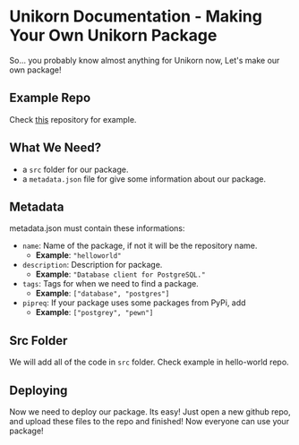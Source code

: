 # Unikorn Documentation - Making Your Own Unikorn Package
So... you probably know almost anything for Unikorn now, Let's make our own package!

## Example Repo
Check [this](https://github.com/5elenay/unikorn-hello-world) repository for example.

## What We Need?
- a `src` folder for our package.
- a `metadata.json` file for give some information about our package.

## Metadata
metadata.json must contain these informations:
- `name`: Name of the package, if not it will be the repository name.
    - **Example**: `"helloworld"` 
- `description`: Description for package.
    - **Example**: `"Database client for PostgreSQL."` 
- `tags`: Tags for when we need to find a package.
    - **Example**: `["database", "postgres"]` 
- `pipreq`: If your package uses some packages from PyPi, add 
    - **Example**: `["postgrey", "pewn"]` 

## Src Folder
We will add all of the code in `src` folder. Check example in hello-world repo.

## Deploying
Now we need to deploy our package. Its easy! Just open a new github repo, and upload these files to the repo and finished! Now everyone can use your package!